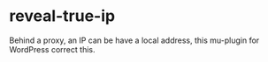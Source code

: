 # reveal-true-ip
Behind a proxy, an IP can be have a local address, this mu-plugin for WordPress correct this.
